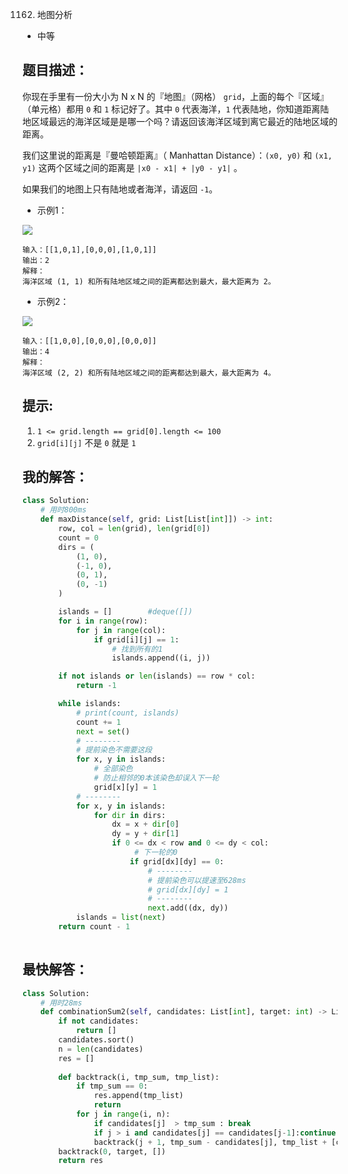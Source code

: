 1162. 地图分析

- 中等

## 题目描述：
你现在手里有一份大小为 N x N 的『地图』（网格） `grid`，上面的每个『区域』（单元格）都用 `0` 和 `1` 标记好了。其中 `0` 代表海洋，`1` 代表陆地，你知道距离陆地区域最远的海洋区域是是哪一个吗？请返回该海洋区域到离它最近的陆地区域的距离。

我们这里说的距离是『曼哈顿距离』（ Manhattan Distance）：`(x0, y0)` 和 `(x1, y1)` 这两个区域之间的距离是 `|x0 - x1| + |y0 - y1|` 。

如果我们的地图上只有陆地或者海洋，请返回 `-1`。

- 示例1：

![](https://assets.leetcode-cn.com/aliyun-lc-upload/uploads/2019/08/17/1336_ex1.jpeg)
```
输入：[[1,0,1],[0,0,0],[1,0,1]]
输出：2
解释： 
海洋区域 (1, 1) 和所有陆地区域之间的距离都达到最大，最大距离为 2。
```

- 示例2：

![](https://assets.leetcode-cn.com/aliyun-lc-upload/uploads/2019/08/17/1336_ex1.jpeg)
```
输入：[[1,0,0],[0,0,0],[0,0,0]]
输出：4
解释： 
海洋区域 (2, 2) 和所有陆地区域之间的距离都达到最大，最大距离为 4。
```

## 提示:
1. `1 <= grid.length == grid[0].length <= 100`
2. `grid[i][j]` 不是 `0` 就是 `1`

## 我的解答：
``` python
class Solution:
    # 用时800ms
    def maxDistance(self, grid: List[List[int]]) -> int:
        row, col = len(grid), len(grid[0])
        count = 0
        dirs = (
            (1, 0),
            (-1, 0),
            (0, 1),
            (0, -1)
        )

        islands = []        #deque([])
        for i in range(row):
            for j in range(col):
                if grid[i][j] == 1:
                    # 找到所有的1
                    islands.append((i, j))

        if not islands or len(islands) == row * col:
            return -1

        while islands:
            # print(count, islands)
            count += 1
            next = set()
            # --------
            # 提前染色不需要这段
            for x, y in islands:
                # 全部染色
                # 防止相邻的0本该染色却误入下一轮
                grid[x][y] = 1
            # --------
            for x, y in islands:
                for dir in dirs:
                    dx = x + dir[0]
                    dy = y + dir[1]
                    if 0 <= dx < row and 0 <= dy < col:
                         # 下一轮的0
                        if grid[dx][dy] == 0:
                            # --------
                            # 提前染色可以提速至628ms
                            # grid[dx][dy] = 1
                            # --------
                            next.add((dx, dy))
            islands = list(next)
        return count - 1
        
```

## 最快解答：
``` python
class Solution:
    # 用时28ms
    def combinationSum2(self, candidates: List[int], target: int) -> List[List[int]]:
        if not candidates:
            return []
        candidates.sort()
        n = len(candidates)
        res = []
        
        def backtrack(i, tmp_sum, tmp_list):
            if tmp_sum == 0:
                res.append(tmp_list)
                return 
            for j in range(i, n):
                if candidates[j]  > tmp_sum : break
                if j > i and candidates[j] == candidates[j-1]:continue
                backtrack(j + 1, tmp_sum - candidates[j], tmp_list + [candidates[j]])
        backtrack(0, target, [])    
        return res
```
